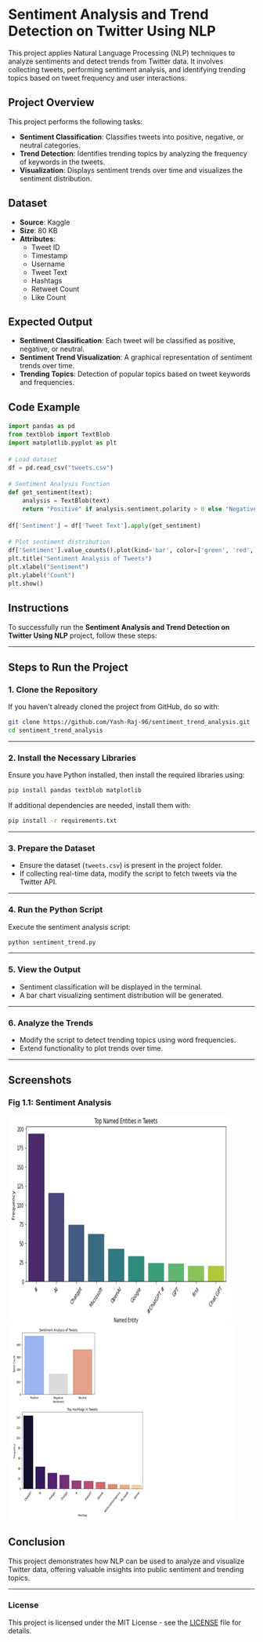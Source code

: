 # Sentiment Analysis and Trend Detection on Twitter Using NLP

This project applies Natural Language Processing (NLP) techniques to analyze sentiments and detect trends from Twitter data. It involves collecting tweets, performing sentiment analysis, and identifying trending topics based on tweet frequency and user interactions.

## Project Overview

This project performs the following tasks:

- **Sentiment Classification**: Classifies tweets into positive, negative, or neutral categories.
- **Trend Detection**: Identifies trending topics by analyzing the frequency of keywords in the tweets.
- **Visualization**: Displays sentiment trends over time and visualizes the sentiment distribution.

## Dataset

- **Source**: Kaggle
- **Size**: 80 KB
- **Attributes**:
  - Tweet ID
  - Timestamp
  - Username
  - Tweet Text
  - Hashtags
  - Retweet Count
  - Like Count

## Expected Output

- **Sentiment Classification**: Each tweet will be classified as positive, negative, or neutral.
- **Sentiment Trend Visualization**: A graphical representation of sentiment trends over time.
- **Trending Topics**: Detection of popular topics based on tweet keywords and frequencies.

## Code Example

```python
import pandas as pd
from textblob import TextBlob
import matplotlib.pyplot as plt

# Load dataset
df = pd.read_csv("tweets.csv")

# Sentiment Analysis Function
def get_sentiment(text):
    analysis = TextBlob(text)
    return "Positive" if analysis.sentiment.polarity > 0 else "Negative" if analysis.sentiment.polarity < 0 else "Neutral"

df['Sentiment'] = df['Tweet Text'].apply(get_sentiment)

# Plot sentiment distribution
df['Sentiment'].value_counts().plot(kind='bar', color=['green', 'red', 'blue'])
plt.title("Sentiment Analysis of Tweets")
plt.xlabel("Sentiment")
plt.ylabel("Count")
plt.show()
```

## Instructions

To successfully run the **Sentiment Analysis and Trend Detection on Twitter Using NLP** project, follow these steps:

---

## **Steps to Run the Project**

### 1. **Clone the Repository**
   If you haven't already cloned the project from GitHub, do so with:
   ```bash
   git clone https://github.com/Yash-Raj-96/sentiment_trend_analysis.git
   cd sentiment_trend_analysis
   ```

---

### 2. **Install the Necessary Libraries**
   Ensure you have Python installed, then install the required libraries using:
   ```bash
   pip install pandas textblob matplotlib
   ```
   If additional dependencies are needed, install them with:
   ```bash
   pip install -r requirements.txt
   ```

---

### 3. **Prepare the Dataset**
   - Ensure the dataset (`tweets.csv`) is present in the project folder.
   - If collecting real-time data, modify the script to fetch tweets via the Twitter API.

---

### 4. **Run the Python Script**
   Execute the sentiment analysis script:
   ```bash
   python sentiment_trend.py
   ```

---

### 5. **View the Output**
   - Sentiment classification will be displayed in the terminal.
   - A bar chart visualizing sentiment distribution will be generated.

---

### 6. **Analyze the Trends**
   - Modify the script to detect trending topics using word frequencies.
   - Extend functionality to plot trends over time.

---

## Screenshots

### Fig 1.1: Sentiment Analysis

![Sentiment Analysis](IMAGES/image1.png)
![Sentiment Analysis](IMAGES/image2.png)

## Conclusion

This project demonstrates how NLP can be used to analyze and visualize Twitter data, offering valuable insights into public sentiment and trending topics.

---

### License

This project is licensed under the MIT License - see the [LICENSE](LICENSE) file for details.
